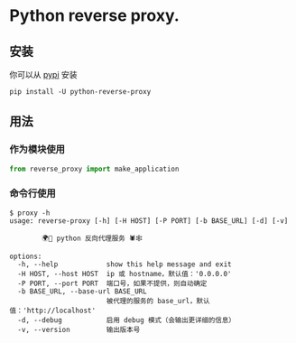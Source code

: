 # Python reverse proxy.

## 安装

你可以从 [pypi](https://pypi.org/project/python-reverse-proxy/) 安装

```console
pip install -U python-reverse-proxy
```

## 用法

### 作为模块使用

```python
from reverse_proxy import make_application
```

### 命令行使用

```console
$ proxy -h
usage: reverse-proxy [-h] [-H HOST] [-P PORT] [-b BASE_URL] [-d] [-v]

		🌍🚢 python 反向代理服务 🕷️🕸️

options:
  -h, --help            show this help message and exit
  -H HOST, --host HOST  ip 或 hostname，默认值：'0.0.0.0'
  -P PORT, --port PORT  端口号，如果不提供，则自动确定
  -b BASE_URL, --base-url BASE_URL
                        被代理的服务的 base_url，默认值：'http://localhost'
  -d, --debug           启用 debug 模式（会输出更详细的信息）
  -v, --version         输出版本号
```
